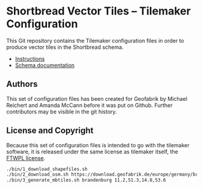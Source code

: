 # Shortbread Vector Tiles – Tilemaker Configuration

This Git repository contains the Tilemaker configuration files in order to produce
vector tiles in the Shortbread schema.

* [Instructions](https://shortbread.geofabrik.de/make-vectortiles/)
* [Schema documentation](https://shortbread.geofabrik.de/schema/)

## Authors

This set of configuration files has been created for Geofabrik by Michael Reichert 
and Amanda McCann before it was put on Github. Further contributors may be visible 
in the git history.

## License and Copyright

Because this set of configuration files is intended to go with the tilemaker software,
it is released under the same license as tilemaker itself, the [FTWPL license](./LICENCE.txt).


```bash
./bin/1_download_shapefiles.sh
./bin/2_download_osm.sh https://download.geofabrik.de/europe/germany/brandenburg-latest.osm.pbf brandenburg
./bin/3_generate_mbtiles.sh brandenburg 11.2,51.3,14.8,53.6
```
